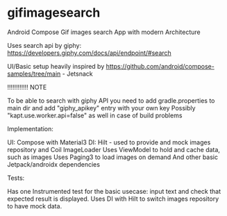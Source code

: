 # gifimagesearch
Android Compose Gif images search App with modern Architecture

Uses search api by giphy: https://developers.giphy.com/docs/api/endpoint/#search

UI/Basic setup heavily inspired by https://github.com/android/compose-samples/tree/main - Jetsnack

!!!!!!!!!!!! NOTE

To be able to search with giphy API you need to add gradle.properties to main dir and add "giphy_apikey" entry with your own key
Possibly "kapt.use.worker.api=false" as well in case of build problems

Implementation:

UI: Compose with Material3
DI: Hilt - used to provide and mock images repository and Coil ImageLoader
Uses ViewModel to hold and cache data, such as images
Uses Paging3 to load images on demand
And other basic Jetpack/androidx dependencies

Tests:

Has one Instrumented test for the basic usecase: input text and check that expected result is displayed.
Uses DI with Hilt to switch images repository to have mock data.
